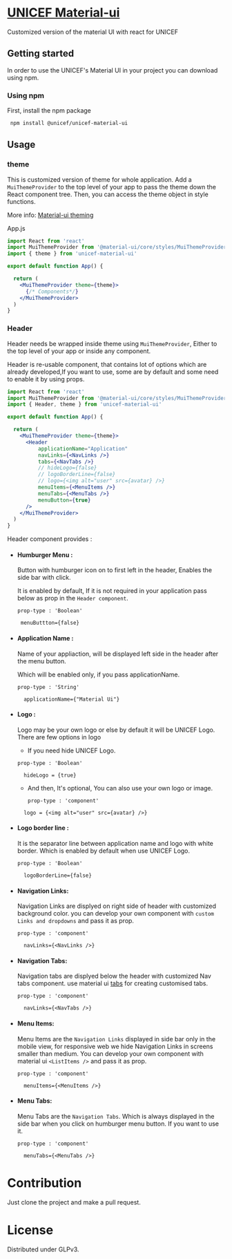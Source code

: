 # [UNICEF Material-ui](https://unicef.github.io/unicef-material-ui/)

Customized version of the material UI with react for UNICEF

## Getting started

In order to use the UNICEF's Material UI in your project you can download using npm.

### Using npm

First, install the npm package

```bash
 npm install @unicef/unicef-material-ui

```

## Usage

### theme

 This is customized version of theme for whole application. 
 Add a `MuiThemeProvider` to the top level of your app to pass the theme down the React component tree. Then, you can access the theme object in style functions.

 More info: <a href="https://material-ui.com/styles/advanced/#theming">Material-ui theming</a>

App.js

```jsx
import React from 'react'
import MuiThemeProvider from '@material-ui/core/styles/MuiThemeProvider'
import { theme } from 'unicef-material-ui'

export default function App() {

  return (
    <MuiThemeProvider theme={theme}>
      {/* Components*/}
    </MuiThemeProvider>
  )
}
```

### Header
Header needs be wrapped inside theme using `MuiThemeProvider`,
Either to the top level of your app or inside any component.

Header is re-usable component, that contains lot of options which are already developed,If you want to use, some are by default and some need to enable it by using props.

  ```jsx
  import React from 'react'
  import MuiThemeProvider from '@material-ui/core/styles/MuiThemeProvider'
  import { Header, theme } from 'unicef-material-ui'

  export default function App() {

    return (
      <MuiThemeProvider theme={theme}>
        <Header
            applicationName="Application"
            navLinks={<NavLinks />}
            tabs={<NavTabs />}
            // hideLogo={false}
            // logoBorderLine={false}
            // logo={<img alt="user" src={avatar} />}
            menuItems={<MenuItems />}
            menuTabs={<MenuTabs />}
            menuButton={true}
        />
      </MuiThemeProvider>
    )
  }
```

Header component provides : 
  * #### Humburger Menu : 
    Button with humburger icon on to first left in the header, Enables the side bar with click.

    It is enabled by default, If it is not required in your application pass below as prop in the `Header component`. 

     `prop-type : 'Boolean'`

     ```
      menuButtton={false}
     ```
  * #### Application Name : 
    Name of your appliaction, will be displayed left side in the header after the menu button. 

    Which will be enabled only, if you pass applicationName.

     `prop-type : 'String'`

     ```
       applicationName={"Material Ui"}
     ```
  
  * #### Logo : 
    Logo may be your own logo or else by default it will be UNICEF Logo.
     There are few options in logo
      * If you need hide UNICEF Logo.

    `prop-type : 'Boolean'`

     ```
       hideLogo = {true}
     ```

     * And then, It's optional, You can also use your own logo or image.

       `prop-type : 'component'`
       
     ```
       logo = {<img alt="user" src={avatar} />}
     ```
  * #### Logo border line : 
    It is the separator line between application name and logo with white border.
    Which is enabled by default when use UNICEF Logo.

     `prop-type : 'Boolean'`


       ```
         logoBorderLine={false}
       ```
  * #### Navigation Links: 
    Navigation Links are displyed on right side of header with customized background color.
      you can develop your own component with `custom Links and dropdowns` and pass it as prop.

    `prop-type : 'component'`
    
      ```
        navLinks={<NavLinks />}
      ```
  * #### Navigation Tabs: 
    Navigation tabs are displyed below the header with customized Nav tabs component.
    use material ui [tabs](https://material-ui.com/components/tabs/) for creating customised tabs.

    `prop-type : 'component'`
    
      ```
        navLinks={<NavTabs />}
      ```
   * #### Menu Items: 
     Menu Items are the `Navigation Links` displayed in side bar only in the mobile view, for responsive web we hide Navigation Links in      screens smaller than medium.
     You can develop your own component with material ui `<ListItems />` and pass it as prop.

      `prop-type : 'component'`
    
    
       ```
         menuItems={<MenuItems />}
       ```
    
   * #### Menu Tabs: 
     Menu Tabs are the `Navigation Tabs`. Which is always displayed in the side bar when you click on humburger menu button.
     If you want to use it.

     `prop-type : 'component'`
    
      ```
        menuTabs={<MenuTabs />}
      ```

# Contribution

Just clone the project and make a pull request.

# License

Distributed under GLPv3.
